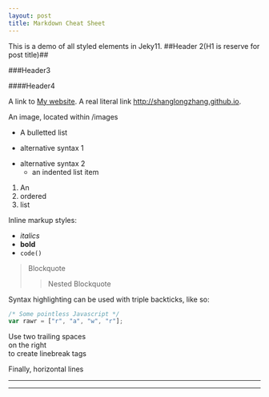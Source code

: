 ```yaml
---
layout: post
title: Markdown Cheat Sheet
---
```


This is a demo of all styled elements in Jeky11.
##Header 2(H1 is reserve for post title)##

###Header3

####Header4

A link to [My website](http://shanglongzhang.github.io). A real literal link <http://shanglongzhang.github.io>.

An image, located within /images

* A bulletted list
- alternative syntax 1
+ alternative syntax 2
  - an indented list item

1. An
2. ordered
3. list

Inline markup styles:

- _italics_
- **bold**
- `code()`

> Blockquote
>> Nested Blockquote

Syntax highlighting can be used with triple backticks, like so:

```javascript
/* Some pointless Javascript */
var rawr = ["r", "a", "w", "r"];
```

Use two trailing spaces  
on the right  
to create linebreak tags  

Finally, horizontal lines

----
****
